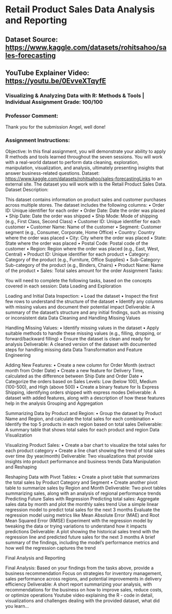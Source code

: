 # Retail Product Sales Data Analysis and Reporting
## Dataset Source: https://www.kaggle.com/datasets/rohitsahoo/sales-forecasting
## YouTube Explainer Video: https://youtu.be/0EvveXTqyfE
### Visualizing & Analyzing Data with R: Methods & Tools | Individual Assignment Grade: 100/100
### Professor Comment: 
Thank you for the submission Angel, well done!
### Assignment Instructions:
Objective:
In this final assignment, you will demonstrate your ability to apply R methods and tools learned throughout the seven sessions. You will work with a real-world dataset to perform data cleaning, exploration, manipulation, visualization, and analysis, ultimately presenting insights that answer business-related questions.
Dataset: https://www.kaggle.com/datasets/rohitsahoo/sales-forecastingLinks to an external site.
The dataset you will work with is the Retail Product Sales Data. 
Dataset Description:

This dataset contains information on product sales and customer purchases across multiple stores. The dataset includes the following columns:
• Order ID: Unique identifier for each order
• Order Date: Date the order was placed
• Ship Date: Date the order was shipped
• Ship Mode: Mode of shipping (e.g., First Class, Second Class)
• Customer ID: Unique identifier for each customer
• Customer Name: Name of the customer
• Segment: Customer segment (e.g., Consumer, Corporate, Home Office)
• Country: Country where the order was placed
• City: City where the order was placed
• State: State where the order was placed
• Postal Code: Postal code of the customer
• Region: Region where the order was placed (e.g., East, West, Central)
• Product ID: Unique identifier for each product
• Category: Category of the product (e.g., Furniture, Office Supplies)
• Sub-Category: Sub-category of the product (e.g., Binders, Chairs)
• Product Name: Name of the product
• Sales: Total sales amount for the order
Assignment Tasks:

You will need to complete the following tasks, based on the concepts covered in each session:
Data Loading and Exploration

Loading and Initial Data Inspection:
• Load the dataset
• Inspect the first few rows to understand the structure of the dataset
• Identify any columns with missing values and document their potential impact
Deliverable: A summary of the dataset’s structure and any initial findings, such as missing or inconsistent data
Data Cleaning and Handling Missing Values

Handling Missing Values:
• Identify missing values in the dataset
• Apply suitable methods to handle these missing values (e.g., filling, dropping, or forward/backward filling)
• Ensure the dataset is clean and ready for analysis
Deliverable: A cleaned version of the dataset with documented steps for handling missing data
Data Transformation and Feature Engineering

Adding New Features:
• Create a new column for Order Month (extract month from Order Date)
• Create a new feature for Delivery Time, calculated as the difference between Ship Date and Order Date
• Categorize the orders based on Sales Levels: Low (below 100), Medium (100-500), and High (above 500)
• Create a binary feature for Is Express Shipping, identifying orders shipped with express modes
Deliverable: A dataset with added features, along with a description of how these features help in the analysis
Grouping and Aggregation

Summarizing Data by Product and Region:
• Group the dataset by Product Name and Region, and calculate the total sales for each combination
• Identify the top 5 products in each region based on total sales
Deliverable: A summary table that shows total sales for each product and region
Data Visualization

Visualizing Product Sales:
• Create a bar chart to visualize the total sales for each product category
• Create a line chart showing the trend of total sales over time (by year/month)
Deliverable: Two visualizations that provide insights into product performance and business trends
Data Manipulation and Reshaping

Reshaping Data with Pivot Tables:
• Create a pivot table that summarizes the total sales by Product Category and Segment
• Create another pivot table to summarize sales by Region and Month
Deliverable: Two pivot tables summarizing sales, along with an analysis of regional performance trends
Predicting Future Sales with Regression
Predicting total sales:
Aggregate sales data by month and plot the monthly sales trend
Use a simple linear regression model to predict total sales for the next 3 months
Evaluate the regression model using metrics like Mean Absolute Error (MAE) and Root Mean Squared Error (RMSE)
Experiment with the regression model by tweaking the data or trying variations to understand how it impacts predictions
Deliverable:
A plot showing the historical sales trend with the regression line and predicted future sales for the next 3 months
A brief summary of the findings, including the model’s performance metrics and how well the regression captures the trend
 

Final Analysis and Reporting

Final Analysis:
Based on your findings from the tasks above, provide a business recommendation
Focus on strategies for inventory management, sales performance across regions, and potential improvements in delivery efficiency
Deliverable: A short report summarizing your analysis, with recommendations for the business on how to improve sales, reduce costs, or optimize operations
Youtube video explaining the R - code in detail, visualizations and challenges dealing with the provided dataset, what did you learn...
